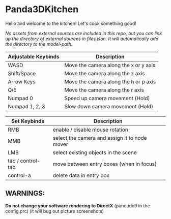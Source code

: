 # Panda3DKitchen

Hello and welcome to the kitchen! Let's cook something good!

*No assets from external sources are included in this repo, but you can link up the directory of external sources in files.json. It will automatically add the directory to the model-path.*


| Adjustable Keybinds | Description                            |
|---------------------|----------------------------------------|
| WASD                | Move the camera along the x or y axis  |
| Shift/Space         | Move the camera along the z axis       |
| Arrow Keys          | Move the camera along the h or p axis  |
| Q/E                 | Move the camera along the r axis       |
| Numpad 0            | Speed up camera movement (Hold)        |
| Numpad 1, 2, 3      | Slow down camera movement (Hold)       |


| Set Keybinds      | Description                                   |
|-------------------|-----------------------------------------------|
| RMB               | enable / disable mouse rotation               |
| MMB               | select the camera and assign it to node mover |
| LMB               | select existing objects in the scene          |
| tab / control-tab | move between entry boxes (when in focus)      |
| control-a         | delete data in entry box                      |

## WARNINGS:
__Do not change your software rendering to DirectX__ (pandadx9 in the config.prc)
(it will bug out picture screenshots)
